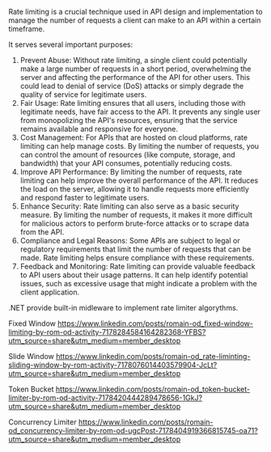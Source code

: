 Rate limiting is a crucial technique used in API design and implementation to manage the number of requests a client can make to an API within a certain timeframe. 

It serves several important purposes:

1. Prevent Abuse: Without rate limiting, a single client could potentially make a large number of requests in a short period, overwhelming the server and affecting the performance of the API for other users. This could lead to denial of service (DoS) attacks or simply degrade the quality of service for legitimate users.
2. Fair Usage: Rate limiting ensures that all users, including those with legitimate needs, have fair access to the API. It prevents any single user from monopolizing the API's resources, ensuring that the service remains available and responsive for everyone.
3. Cost Management: For APIs that are hosted on cloud platforms, rate limiting can help manage costs. By limiting the number of requests, you can control the amount of resources (like compute, storage, and bandwidth) that your API consumes, potentially reducing costs.
4. Improve API Performance: By limiting the number of requests, rate limiting can help improve the overall performance of the API. It reduces the load on the server, allowing it to handle requests more efficiently and respond faster to legitimate users.
5. Enhance Security: Rate limiting can also serve as a basic security measure. By limiting the number of requests, it makes it more difficult for malicious actors to perform brute-force attacks or to scrape data from the API.
6. Compliance and Legal Reasons: Some APIs are subject to legal or regulatory requirements that limit the number of requests that can be made. Rate limiting helps ensure compliance with these requirements.
7. Feedback and Monitoring: Rate limiting can provide valuable feedback to API users about their usage patterns. It can help identify potential issues, such as excessive usage that might indicate a problem with the client application.

.NET provide built-in midleware to implement rate limiter algorythms. 

Fixed Window
https://www.linkedin.com/posts/romain-od_fixed-window-limiting-by-rom-od-activity-7178284584164282368-YFBS?utm_source=share&utm_medium=member_desktop

Slide Window
https://www.linkedin.com/posts/romain-od_rate-liminting-sliding-window-by-rom-activity-7178076014403579904-JcLt?utm_source=share&utm_medium=member_desktop

Token Bucket
https://www.linkedin.com/posts/romain-od_token-bucket-limiter-by-rom-od-activity-7178420444289478656-1GkJ?utm_source=share&utm_medium=member_desktop

Concurrency Limiter
https://www.linkedin.com/posts/romain-od_concurrency-limiter-by-rom-od-ugcPost-7178404919366815745-oa71?utm_source=share&utm_medium=member_desktop
